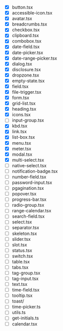 - [x] button.tsx
- [x] accessible-icon.tsx
- [x] avatar.tsx
- [x] breadcrumbs.tsx
- [x] checkbox.tsx
- [x] clipboard.tsx
- [x] combobox.tsx
- [x] date-field.tsx
- [x] date-picker.tsx
- [x] date-range-picker.tsx
- [x] dialog.tsx
- [x] disclosure.tsx
- [x] dropzone.tsx
- [x] empty-state.tsx
- [x] field.tsx
- [x] file-trigger.tsx
- [x] form.tsx
- [x] grid-list.tsx
- [x] heading.tsx
- [x] icons.tsx
- [ ] input-group.tsx
- [x] kbd.tsx
- [x] link.tsx
- [x] list-box.tsx
- [x] menu.tsx
- [x] meter.tsx
- [x] modal.tsx
- [x] multi-select.tsx
- [ ] native-select.tsx
- [ ] notification-badge.tsx
- [ ] number-field.tsx
- [ ] password-input.tsx
- [ ] pgagination.tsx
- [ ] popover.tsx
- [ ] progress-bar.tsx
- [ ] radio-group.tsx
- [ ] range-calendar.tsx
- [ ] search-field.tsx
- [ ] select.tsx
- [ ] separator.tsx
- [ ] skeleton.tsx
- [ ] slider.tsx
- [ ] slot.tsx
- [ ] status.tsx
- [ ] switch.tsx
- [ ] table.tsx
- [ ] tabs.tsx
- [ ] tag-group.tsx
- [ ] tag-input.tsx
- [ ] text.tsx
- [ ] time-field.tsx
- [ ] tooltip.tsx
- [ ] toast/
- [ ] time-picker.ts
- [ ] utils.ts
- [ ] get-initials.ts
- [ ] calendar.tsx
